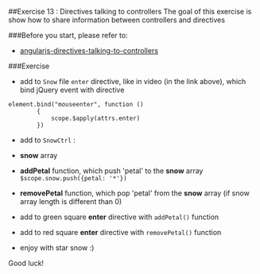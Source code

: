 ##Exercise 13 : Directives talking to controllers
The goal of this exercise is show how to share information between controllers and directives

###Before you start, please refer to:
* [angularjs-directives-talking-to-controllers](https://egghead.io/lessons/angularjs-directives-talking-to-controllers)

###Exercise
* add to ```Snow``` file ```enter``` directive, like in video (in the link above), which bind jQuery event with directive

```
element.bind("mouseenter", function ()
        {
            scope.$apply(attrs.enter)
        })
 ```
 
* add to ```SnowCtrl``` :
 * **snow** array
 * **addPetal** function, which push 'petal' to the **snow** array ``` $scope.snow.push({petal: '*'})```
 * **removePetal** function, which pop 'petal' from the **snow** array (if snow array length is different than 0)

* add to green square **enter** directive with ```addPetal()``` function
* add to red square **enter** directive with ```removePetal()``` function
* enjoy with star snow :)

Good luck!
